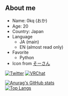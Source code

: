 ## About me
- Name: 0kq (おか)  
- Age: 20
- Country: Japan
- Language
  - JA (main)
  - EN (almost read only)
- Favorite
  - Python
- Icon from [そーさん](https://twitter.com/L_Sosn)  

[![Twitter](https://img.shields.io/badge/Twitter-%40__0kq__-1DA1F2?logo=twitter&style=flat-square)](https://twitter.com/_0kq_)
[![VRChat](https://img.shields.io/badge/VRChat-0kq%20--%20%E3%81%8A%E3%81%8B-ffffff.svg?logo=&style=flat-square)](https://vrchat.com/home/user/usr_77b46eed-5387-47f3-a5f1-765aa7869888)

[![Anurag's GitHub stats](https://github-readme-stats-git-masterrstaa-rickstaa.vercel.app/api?username=0kq-github&theme=tokyonight&count_private=true&show_icons=true)](https://github.com/anuraghazra/github-readme-stats)  
[![Top Langs](https://github-readme-stats-git-masterrstaa-rickstaa.vercel.app/api/top-langs/?username=0kq-github&theme=tokyonight&hide=shell,Batchfile)](https://github.com/anuraghazra/github-readme-stats)
